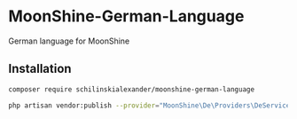 # MoonShine-German-Language
German language for MoonShine

## Installation

```bash
composer require schilinskialexander/moonshine-german-language
```
```bash
php artisan vendor:publish --provider="MoonShine\De\Providers\DeServiceProvider"
```